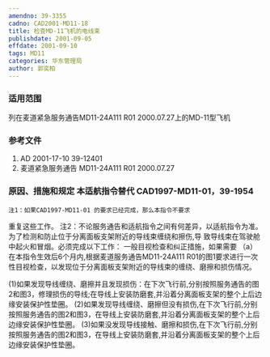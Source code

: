 ```yaml
---
amendno: 39-3355
cadno: CAD2001-MD11-18
title: 检查MD-11飞机的电线束
publishdate: 2001-09-05
effdate: 2001-09-10
tags: MD11
categories: 华东管理局
author: 郭奕柏
---
```


### 适用范围 
列在麦道紧急服务通告MD11-24A111 R01 2000.07.27上的MD-11型飞机

### 参考文件
1. AD 2001-17-10 39-12401 
2. 麦道紧急服务通告 MD11-24A111 R01 2000.07.27 


### 原因、措施和规定 本适航指令替代 CAD1997-MD11-01，39-1954 
    注1：如果CAD1997-MD11-01 的要求已经完成，那么本指令不要求
重复这些工作。 注2：不论服务通告和适航指令之间有何差异，以适航指令为准。    为了检测和防止位于分离面板支架附近的导线束缠绕和擦伤,导
致导线束在驾驶舱中起火和冒烟。必须完成以下工作： 一般目视检查和纠正措施，如果需要 
（a）在本指令生效后6个月内,根据麦道服务通告MD11-24A111 R01的图1要求进行一次性目视检查，以发现位于分离面板支架附近的导线束的缠绕、磨擦和损伤情况。 
       
(1)如果发现导线缠绕、磨擦并且发现损伤：在下次飞行前,分别按照服务通告的图2和图3，修理损伤的导线;在导线上安装防磨套,并沿着分离面板支架的整个上后边缘安装保护性垫圈。 
    (2)如果发现导线缠绕、磨擦但没有损伤,在下次飞行前,分别按照服务通告的图2和图3，在导线上安装防磨套,并沿着分离面板支架的整个上后边缘安装保护性垫圈。 
    (3)如果没发现导线接触、磨擦和损伤,在下次飞行前,分别按照服务通告的图2和图3，在导线上安装防磨套,并沿着分离面板支架的整个上后边缘安装保护性垫圈。

